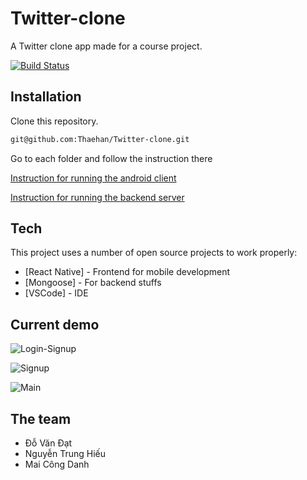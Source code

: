 # Twitter-clone
A Twitter clone app made for a course project.

[![Build Status](https://travis-ci.org/joemccann/dillinger.svg?branch=master)](https://travis-ci.org/joemccann/dillinger)
## Installation
Clone this repository.
```sh
git@github.com:Thaehan/Twitter-clone.git
```
Go to each folder and follow the instruction there

[Instruction for running the android client](https://github.com/Thaehan/Twitter-clone/tree/master/client#readme/)

[Instruction for running the backend server](https://github.com/Thaehan/Twitter-clone/tree/master/server#readme/)




## Tech

This project uses a number of open source projects to work properly:

- [React Native] - Frontend for mobile development
- [Mongoose] - For backend stuffs
- [VSCode] - IDE

## Current demo
![Login-Signup](https://user-images.githubusercontent.com/62579790/161212117-6b73d2c6-1d3d-4b7d-93e9-af5f5c4f38a5.gif)

![Signup](https://user-images.githubusercontent.com/62579790/161212101-5c793f13-bdc6-4e83-85a8-2d7d0bfc3b0c.gif)

![Main](https://user-images.githubusercontent.com/62579790/161212112-7f648e6b-b5bf-481c-9483-94f97ab3891c.gif)


## The team
- Đỗ Văn Đạt
- Nguyễn Trung Hiếu
- Mai Công Danh
